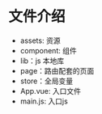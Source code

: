 # 文件介绍

- assets: 资源
- component: 组件
- lib：js 本地库
- page：路由配套的页面
- store：全局变量
- App.vue: 入口文件
- main.js: 入口js